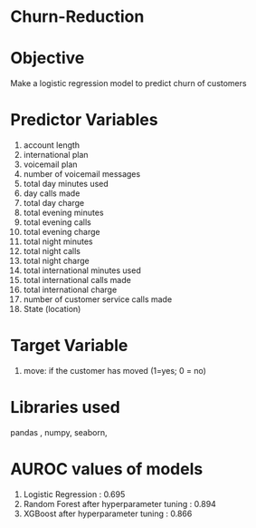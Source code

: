 # Churn-Reduction

# Objective
Make a logistic regression model to predict churn of customers

# Predictor Variables
1. account length 
2. international plan  
3. voicemail plan  
4. number of voicemail messages  
5. total day minutes used  
6. day calls made  
7. total day charge  
8. total evening minutes  
9. total evening calls  
10. total evening charge  
11. total night minutes  
12. total night calls  
13. total night charge  
14. total international minutes used  
15. total international calls made 
16. total international charge
17. number of customer service calls made 
18. State (location)

# Target Variable
1. move: if the customer has moved (1=yes; 0 = no) 

# Libraries used 
pandas , numpy, seaborn, 

# AUROC values of models
1. Logistic Regression : 0.695
2. Random Forest after hyperparameter tuning : 0.894
3. XGBoost after hyperparameter tuning : 0.866
